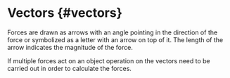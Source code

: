 # Vectors {#vectors}

Forces are drawn as arrows with an angle pointing in the direction of the force or symbolized as a letter with an arrow on top of it. The length of the arrow indicates the magnitude of the force.

If multiple forces act on an object operation on the vectors need to be carried out in order to calculate the forces.